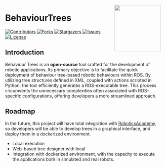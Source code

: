 <div id="top"></div>

<a href="https://jderobot.github.io/"><img src="docs/assets/gif/logo.gif" width="150" align="right" /></a>

# BehaviourTrees

[![Contributors][contributors-shield]][contributors-url]
[![Forks][forks-shield]][forks-url]
[![Stargazers][stars-shield]][stars-url]
[![Issues][issues-shield]][issues-url]
[![License](http://img.shields.io/:license-gpl-blue.svg)](http://opensource.org/licenses/GPL-2.0)

## Introduction

Behaviour Trees is an **open-source** tool crafted for the development of robotic applications. Its primary objective is to facilitate the quick deployment of behaviour tree-based robotic behaviours within ROS. By utilizing tree structures defined in XML, coupled with actions scripted in Python, the tool efficiently generates a ROS-executable tree. This process circumvents the unnecessary complexities often associated with ROS-specific configurations, offering developers a more streamlined approach.

## Roadmap

In the future, this project will have total integration with [RoboticsAcademy](https://github.com/JdeRobot/RoboticsAcademy), so developers will be able to develop trees in a graphical interface, and deploy them in a dockerized environment. 

* Local execution
* Web-based tree designer with local 
* Integration with dockerized environment, with the capacity to execute the applications both in simulated and real robots. 

<!-- MARKDOWN LINKS & IMAGES -->
<!-- https://www.markdownguide.org/basic-syntax/#reference-style-links -->
[contributors-shield]: https://img.shields.io/github/contributors/JdeRobot/BehaviourTrees.svg?style=plastic
[contributors-url]: https://github.com/JdeRobot/BehaviourTrees/graphs/contributors
[forks-shield]: https://img.shields.io/github/forks/JdeRobot/BehaviourTrees.svg?style=plastic
[forks-url]: https://github.com/JdeRobot/BehaviourTrees/network/members
[stars-shield]: https://img.shields.io/github/stars/JdeRobot/BehaviourTrees.svg?style=plastic
[stars-url]: https://github.com/JdeRobot/BehaviourTrees/stargazers
[issues-shield]: https://img.shields.io/github/issues/JdeRobot/BehaviourTrees.svg?style=plastic
[issues-url]: https://github.com/JdeRobot/BehaviourTrees/issues
[license-shield]: https://img.shields.io/github/license/opensource.org/licenses/GPL-2.0
[license-url]: http://opensource.org/licenses/GPL-2.0